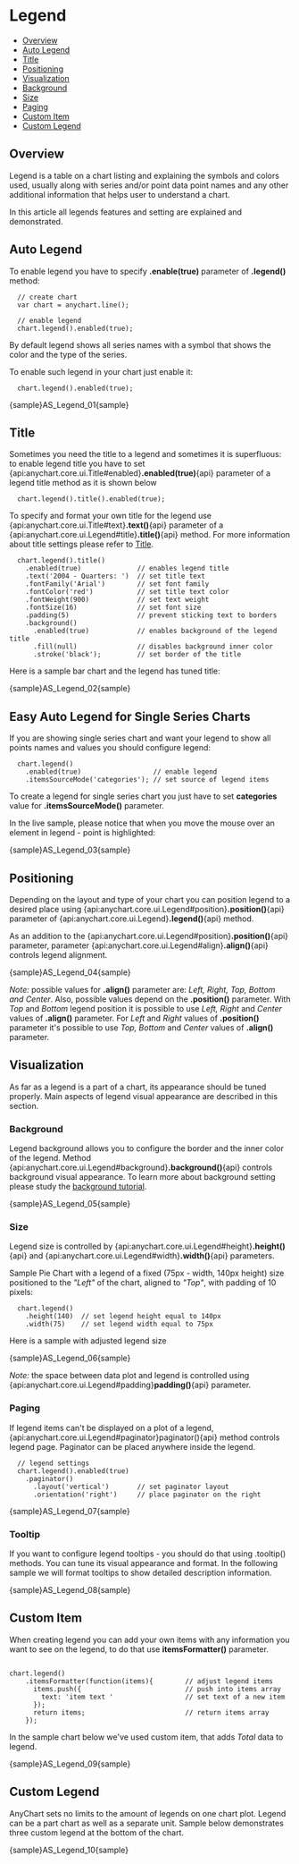 # Legend

* [Overview](#overview)
* [Auto Legend](#auto_legend)
* [Title](#title)
* [Positioning](#positioning)
* [Visualization](#visualization)
 * [Background](#background)
 * [Size](#size)
 * [Paging](#paging)
* [Custom Item](#custom_item)
* [Custom Legend](#custom_legend)

## Overview
Legend is a table on a chart listing and explaining the symbols and colors used, usually along with series and/or point data point names and any other additional information that helps user to understand a chart. 
  
  
In this article all legends features and setting are explained and demonstrated.

## Auto Legend 

To enable legend you have to specify **.enable(true)** parameter of **.legend()** method:

```
  // create chart
  var chart = anychart.line();
  
  // enable legend
  chart.legend().enabled(true);
```

By default legend shows all series names with a symbol that shows the color and the type of the series.
  
  
To enable such legend in your chart just enable it:

```
  chart.legend().enabled(true);
```

{sample}AS\_Legend\_01{sample}

## Title

Sometimes you need the title to a legend and sometimes it is superfluous: to enable legend title you have to set {api:anychart.core.ui.Title#enabled}**.enabled(true)**{api} parameter of a legend title method as it is shown below

```
  chart.legend().title().enabled(true);
```

To specify and format your own title for the legend use {api:anychart.core.ui.Title#text}**.text()**{api} parameter of a {api:anychart.core.ui.Legend#title}**.title()**{api} method. For more information about title settings please refer to [Title](title).

```
  chart.legend().title()
    .enabled(true)              // enables legend title
    .text('2004 - Quarters: ')  // set title text
    .fontFamily('Arial')        // set font family
    .fontColor('red')           // set title text color
    .fontWeight(900)            // set text weight
    .fontSize(16)               // set font size
    .padding(5)                 // prevent sticking text to borders
    .background()
      .enabled(true)            // enables background of the legend title
      .fill(null)               // disables background inner color
      .stroke('black');         // set border of the title
```

Here is a sample bar chart and the legend has tuned title:

{sample}AS\_Legend\_02{sample}

## Easy Auto Legend for Single Series Charts

If you are showing single series chart and want your legend to show all points names and values you should configure legend:

```
  chart.legend()
    .enabled(true)                  // enable legend
    .itemsSourceMode('categories'); // set source of legend items
```

To create a legend for single series chart you just have to set **categories** value for **.itemsSourceMode()** parameter.
  
  
In the live sample, please notice that when you move the mouse over an element in legend - point is highlighted:

{sample}AS\_Legend\_03{sample}

## Positioning

Depending on the layout and type of your chart you can position legend to a desired place using {api:anychart.core.ui.Legend#position}**.position()**{api} parameter of {api:anychart.core.ui.Legend}**.legend()**{api} method. 
  
  
As an addition to the {api:anychart.core.ui.Legend#position}**.position()**{api} parameter, parameter {api:anychart.core.ui.Legend#align}**.align()**{api} controls legend alignment.

{sample}AS\_Legend\_04{sample}

*Note:* possible values for **.align()** parameter are: *Left, Right, Top, Bottom and Center*. Also, possible values depend on the **.position()** parameter. With *Top* and *Bottom* legend position it is possible to use *Left, Right* and *Center* values of **.align()** parameter. For *Left* and *Right* values of **.position()** parameter it's possible to use *Top, Bottom* and *Center* values of **.align()** parameter.

## Visualization

As far as a legend is a part of a chart, its appearance should be tuned properly. Main aspects of legend visual appearance are described in this section.

### Background

Legend background allows you to configure the border and the inner color of the legend. Method {api:anychart.core.ui.Legend#background}**.background()**{api} controls background visual appearance. To learn more about background setting please study the [background tutorial](Background).

{sample}AS\_Legend\_05{sample}

### Size

Legend size is controlled by {api:anychart.core.ui.Legend#height}**.height()**{api} and {api:anychart.core.ui.Legend#width}**.width()**{api} parameters. 
  
  
Sample Pie Chart with a legend of a fixed (75px - width, 140px height) size positioned to the *"Left"* of the chart, aligned to *"Top"*, with padding of 10 pixels:

```
  chart.legend()
    .height(140)  // set legend height equal to 140px 
    .width(75)    // set legend width equal to 75px
```

Here is a sample with adjusted legend size

{sample}AS\_Legend\_06{sample}

*Note:* the space between data plot and legend is controlled using {api:anychart.core.ui.Legend#padding}**padding()**{api} parameter.


### Paging

If legend items can't be displayed on a plot of a legend, {api:anychart.core.ui.Legend#paginator}paginator(){api} method controls legend page. Paginator can be placed anywhere inside the legend.

```
  // legend settings
  chart.legend().enabled(true)
    .paginator()
      .layout('vertical')       // set paginator layout
      .orientation('right')     // place paginator on the right
```

{sample}AS\_Legend\_07{sample}

### Tooltip

If you want to configure legend tooltips - you should do that using .tooltip() methods. You can tune its visual appearance and format. In the following sample we will format tooltips to show detailed description information.

{sample}AS\_Legend\_08{sample}

## Custom Item

When creating legend you can add your own items with any information you want to see on the legend, to do that use **itemsFormatter()** parameter. 

```

chart.legend()
    .itemsFormatter(function(items){        // adjust legend items
      items.push({                          // push into items array
        text: 'item text '                  // set text of a new item
      });
      return items;                         // return items array
    });

```

In the sample chart below we've used custom item, that adds *Total* data to legend.

{sample}AS\_Legend\_09{sample}

## Custom Legend

AnyChart sets no limits to the amount of legends on one chart plot. Legend can be a part chart as well as a separate unit. Sample below demonstrates three custom legend at the bottom of the chart. 

{sample}AS\_Legend\_10{sample}